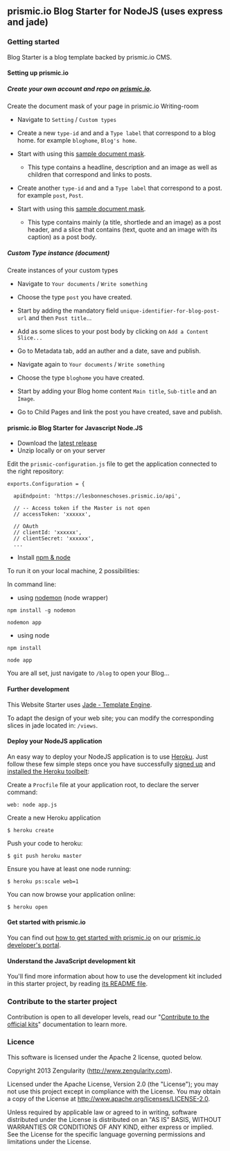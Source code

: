 ## prismic.io Blog Starter for NodeJS (uses express and jade)

### Getting started

Blog Starter is a blog template backed by prismic.io CMS.

#### Setting up prismic.io

##### Create your own account and repo on [prismic.io](https://prismic.io/signup).

Create the document mask of your page in prismic.io Writing-room
    
* Navigate to `Setting` / `Custom types`

* Create a new `type-id` and and a `Type label` that correspond to a blog home. for example `bloghome`, `Blog's home`.

* Start with using this [sample document mask](https://gist.github.com/faresd/ca1cb401ea94c7ee228e).
  * This type contains a headline, description  and an image as well as children that correspond and links to posts.
  
* Create another `type-id` and and a `Type label` that correspond to a post. for example `post`, `Post`.

* Start with using this [sample document mask](https://gist.github.com/faresd/89ccd4d6baae26d0bc16).
  * This type contains mainly (a title, shortlede and an image) as a post header, and a slice that contains (text, quote and an image with its caption) as a post body.

##### Custom Type instance (document)

Create instances of your custom types

* Navigate to `Your documents` / `Write something`
* Choose the type `post` you have created.
* Start by adding the mandatory field `unique-identifier-for-blog-post-url` and then `Post title`...
* Add as some slices to your post body by clicking on `Add a Content Slice...`
* Go to Metadata tab, add an auther and a date, save and publish.

* Navigate again to `Your documents` / `Write something`
* Choose the type `bloghome` you have created.
* Start by adding your Blog home content `Main title`, `Sub-title` and an `Image`.
* Go to Child Pages and link the post you have created, save and publish.


#### prismic.io Blog Starter for Javascript Node.JS

* Download the [latest release]()
* Unzip locally or on your server

Edit the `prismic-configuration.js` file to get the application connected to the right repository:

```
exports.Configuration = {

  apiEndpoint: 'https://lesbonneschoses.prismic.io/api',

  // -- Access token if the Master is not open
  // accessToken: 'xxxxxx',

  // OAuth
  // clientId: 'xxxxxx',
  // clientSecret: 'xxxxxx',
  ...
```

* Install [npm & node](https://www.npmjs.com/package/npm)

To run it on your local machine, 2 possibilities:

In command line:
* using [nodemon](https://github.com/remy/nodemon) (node wrapper)
```
npm install -g nodemon
```
```
nodemon app
```

* using node
```
npm install
```
```
node app
```
You are all set, just navigate to `/blog` to open your Blog...

#### Further development

This Website Starter uses [Jade - Template Engine](http://jade-lang.com/).

To adapt the design of your web site; you can modify the corresponding slices in jade  located in: `/views`.


#### Deploy your NodeJS application

An easy way to deploy your NodeJS application is to use [Heroku](http://www.heroku.com). Just follow these few simple steps once you have successfully [signed up](https://id.heroku.com/signup/www-header) and [installed the Heroku toolbelt](https://toolbelt.heroku.com/):

Create a `Procfile` file at your application root, to declare the server command:

```
web: node app.js
```

Create a new Heroku application

```
$ heroku create
```

Push your code to heroku:

```
$ git push heroku master
```

Ensure you have at least one node running:

```
$ heroku ps:scale web=1
```

You can now browse your application online:

```
$ heroku open
```

#### Get started with prismic.io

You can find out [how to get started with prismic.io](https://developers.prismic.io/documentation/UjBaQsuvzdIHvE4D/getting-started) on our [prismic.io developer's portal](https://developers.prismic.io/).

#### Understand the JavaScript development kit

You'll find more information about how to use the development kit included in this starter project, by reading [its README file](https://github.com/prismicio/javascript-kit/blob/master/README.md).

### Contribute to the starter project

Contribution is open to all developer levels, read our "[Contribute to the official kits](https://developers.prismic.io/documentation/UszOeAEAANUlwFpp/contribute-to-the-official-kits)" documentation to learn more.

### Licence

This software is licensed under the Apache 2 license, quoted below.

Copyright 2013 Zengularity (http://www.zengularity.com).

Licensed under the Apache License, Version 2.0 (the "License"); you may not use this project except in compliance with the License. You may obtain a copy of the License at http://www.apache.org/licenses/LICENSE-2.0.

Unless required by applicable law or agreed to in writing, software distributed under the License is distributed on an "AS IS" BASIS, WITHOUT WARRANTIES OR CONDITIONS OF ANY KIND, either express or implied. See the License for the specific language governing permissions and limitations under the License.